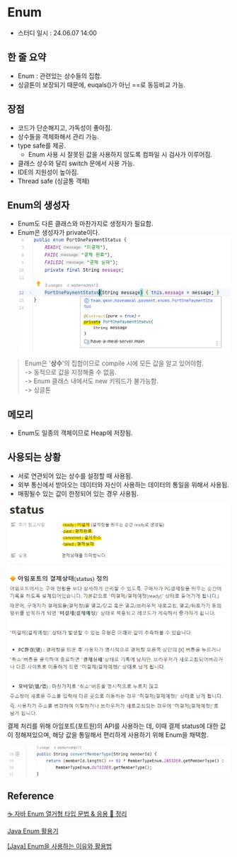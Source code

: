 # Enum
 - 스터디 일시 : 24.06.07 14:00


## 한 줄 요약
 - Enum : 관련있는 상수들의 집합.
 - 싱글톤이 보장되기 때문에, euqals()가 아닌 ==로 동등비교 가능.

## 장점
 - 코드가 단순해지고, 가독성이 좋아짐.
 - 상수들을 객체화해서 관리 가능.
 - type safe를 제공.
   - Enum 사용 시 잘못된 값을 사용하지 않도록 컴파일 시 검사가 이루어짐.
 - 클래스 상수와 달리 switch 문에서 사용 가능.
 - IDE의 지원성이 높아짐.
 - Thread safe (싱글통 객체)

## Enum의 생성자
 - Enum도 다른 클래스와 마찬가지로 생정자가 필요함.
 - Enum은 생성자가 private이다.
 ![alt text](./img/Enum은%20생성자가%20private.png)

 > Enum은 '**상수**'의 집합이므로 compile 시에 모든 값을 알고 있어야함.   
 > -> 동적으로 값을 지정해줄 수 없음.   
 > -> Enum 클래스 내에서도 new 키워드가 불가능함.   
 > -> 싱글톤

## 메모리
 - Enum도 일종의 객체이므로 Heap에 저장됨.

## 사용되는 상황
 - 서로 연관되어 있는 상수를 설정할 때 사용됨.
 - 외부 통신에서 받아오는 데이터와 자신이 사용하는 데이터의 통일을 위해서 사용됨.
 - 매핑될수 있는 값이 한정되어 있는 경우 사용됨.

![alt text](./img/아임포트%20status.png)
결제 처리를 위해 아임포트(포트원)의 API를 사용하는 데, 이때 결제 status에 대한 값이 정해져있으며, 해당 값을 통일해서 편리하게 사용하기 위해 Enum을 채택함.

![alt text](./img/Enum%20실제%20사용.png)


## Reference
[☕ 자바 Enum 열거형 타입 문법 & 응용 💯 정리](https://inpa.tistory.com/entry/JAVA-☕-열거형Enum-타입-문법-활용-정리)

[Java Enum 활용기](https://techblog.woowahan.com/2527/)

[[Java] Enum을 사용하는 이유와 활용법](https://velog.io/@mooh2jj/Java-Enum%EC%9D%84-%EC%82%AC%EC%9A%A9%ED%95%98%EB%8A%94-%EC%9D%B4%EC%9C%A0)